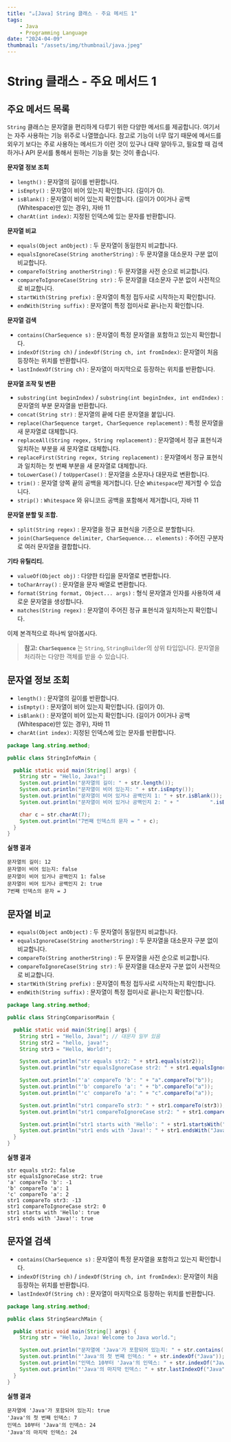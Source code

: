 ```yaml
---
title: "☕️[Java] String 클래스 - 주요 메서드 1"
tags:
    - Java
    - Programming Language
date: "2024-04-09"
thumbnail: "/assets/img/thumbnail/java.jpeg"
---
```


# String 클래스 - 주요 메서드 1

## 주요 메서드 목록
`String` 클래스는 문자열을 편리하게 다루기 위한 다양한 메서드를 제공합니다.
여기서는 자주 사용하는 기능 위주로 나열했습니다.
참고로 기능이 너무 많기 때문에 메서드를 외우기 보다는 주로 사용하는 메서드가 이런 것이 있구나 대략 알아두고, 필요할 때 검색하거나 API 문서를 통해서 원하는 기능을 찾는 것이 좋습니다.

**문자열 정보 조회**
- `length()` : 문자열의 길이를 반환합니다.
- `isEmpty()` : 문자열이 비어 있는지 확인합니다. (길이가 0).
- `isBlank()` : 문자열이 비어 있는지 확인합니다. (길이가 0이거나 공백(Whitespace)만 있는 경우), 자바 11
- `charAt(int index)`: 지정된 인덱스에 있는 문자를 반환합니다.

**문자열 비교**
- `equals(Object anObject)` : 두 문자열이 동일한지 비교합니다.
- `equalsIgnoreCase(String anotherString)` : 두 문자열을 대소문자 구분 없이 비교합니다.
- `compareTo(String anotherString)` : 두 문자열을 사전 순으로 비교합니다.
- `compareToIgnoreCase(String str)` : 두 문자열을 대소문자 구분 없이 사전적으로 비교합니다.
- `startWith(String prefix)` : 문자열이 특정 접두사로 시작하는지 확인합니다.
- `endWith(String suffix)` : 문자열이 특정 접미사로 끝나는지 확인합니다.

**문자열 검색**
- `contains(CharSequence s)` : 문자열이 특정 문자열을 포함하고 있는지 확인합니다.
- `indexOf(String ch)` / `indexOf(String ch, int fromIndex)`: 문자열이 처음 등장하는 위치를 반환합니다.
- `lastIndexOf(String ch)` : 문자열이 마지막으로 등장하는 위치를 반환합니다.

**문자열 조작 및 변환**
- `substring(int beginIndex)` / `substring(int beginIndex, int endIndex)` : 문자열의 부분 문자열을 반환합니다.
- `concat(String str)` : 문자열의 끝에 다른 문자열을 붙입니다.
- `replace(CharSequence target, CharSequence replacement)` : 특정 문자열을 새 문자열로 대체합니다.
- `replaceAll(String regex, String replacement)` : 문자열에서 정규 표현식과 일치하는 부분을 새 문자열로 대체합니다.
- `replaceFirst(String regex, String replacement)` : 문자열에서 정규 표현식과 일치하는 첫 번째 부분을 새 문자열로 대체합니다.
- `toLowerCase()` / `toUpperCase()` : 문자열을 소문자나 대문자로 변환합니다.
- `trim()` : 문자열 양쪽 끝의 공백을 제거합니다. 단순 `Whitespace`만 제거할 수 있습니다.
- `strip()` : `Whitespace` 와 유니코드 공백을 포함해서 제거합니다, 자바 11

**문자열 분할 및 조합.**
- `split(String regex)` : 문자열을 정규 표현식을 기준으로 분할합니다.
- `join(CharSequence delimiter, CharSequence... elements)` : 주어진 구분자로 여러 문자열을 결합합니다.

**기타 유틸리티.**
- `valueOf(Object obj)` : 다양한 타입을 문자열로 변환합니다.
- `toCharArray()` : 문자열을 문자 배열로 변환합니다.
- `format(String format, Object... args)` : 형식 문자열과 인자를 사용하여 새로운 문자열을 생성합니다.
- `matches(String regex)` : 문자열이 주어진 정규 표현식과 일치하는지 확인합니다.

이제 본격적으로 하나씩 알아봅시다.

> **참고: `CharSequence`** 는 `String`, `StringBuilder`의 상위 타입입니다.
> 문자열을 처리하는 다양한 객체를 받을 수 있습니다.

## 문자열 정보 조회
- `length()` : 문자열의 길이를 반환합니다.
- `isEmpty()` : 문자열이 비어 있는지 확인합니다. (길이가 0).
- `isBlank()` : 문자열이 비어 있는지 확인합니다. (길이가 0이거나 공백(Whitespace)만 있는 경우), 자바 11
- `charAt(int index)`: 지정된 인덱스에 있는 문자를 반환합니다.

```java
package lang.string.method;

public class StringInfoMain {

  public static void main(String[] args) {
    String str = "Hello, Java!";
    System.out.println("문자열의 길이: " + str.length());
    System.out.println("문자열이 비어 있는지: " + str.isEmpty());
    System.out.println("문자열이 비어 있거나 공백인지 1: " + str.isBlank());
    System.out.println("문자열이 비어 있거나 공백인지 2: " + "          ".isBlank());

    char c = str.charAt(7);
    System.out.println("7번째 인덱스의 문자 = " + c);
  }
}
```

**실행 결과**
```
문자열의 길이: 12
문자열이 비어 있는지: false
문자열이 비어 있거나 공백인지 1: false
문자열이 비어 있거나 공백인지 2: true
7번째 인덱스의 문자 = J
```

## 문자열 비교
- `equals(Object anObject)` : 두 문자열이 동일한지 비교합니다.
- `equalsIgnoreCase(String anotherString)` : 두 문자열을 대소문자 구분 없이 비교합니다.
- `compareTo(String anotherString)` : 두 문자열을 사전 순으로 비교합니다.
- `compareToIgnoreCase(String str)` : 두 문자열을 대소문자 구분 없이 사전적으로 비교합니다.
- `startWith(String prefix)` : 문자열이 특정 접두사로 시작하는지 확인합니다.
- `endWith(String suffix)` : 문자열이 특정 접미사로 끝나는지 확인합니다.

```java
package lang.string.method;

public class StringComparisonMain {

  public static void main(String[] args) {
    String str1 = "Hello, Java!"; // 대문자 일부 있음
    String str2 = "hello, java!";
    String str3 = "Hello, World!";

    System.out.println("str equals str2: " + str1.equals(str2));
    System.out.println("str equalsIgnoreCase str2: " + str1.equalsIgnoreCase(str2));

    System.out.println("'a' compareTo 'b': " + "a".compareTo("b"));
    System.out.println("'b' compareTo 'a': " + "b".compareTo("a"));
    System.out.println("'c' compareTo 'a': " + "c".compareTo("a"));

    System.out.println("str1 compareTo str3: " + str1.compareTo(str3));
    System.out.println("str1 compareToIgnoreCase str2: " + str1.compareToIgnoreCase(str2));

    System.out.println("str1 starts with 'Hello': " + str1.startsWith("Hello"));
    System.out.println("str1 ends with 'Java!': " + str1.endsWith("Java!"));
  }
}
```

**실행 결과**
```
str equals str2: false
str equalsIgnoreCase str2: true
'a' compareTo 'b': -1
'b' compareTo 'a': 1
'c' compareTo 'a': 2
str1 compareTo str3: -13
str1 compareToIgnoreCase str2: 0
str1 starts with 'Hello': true
str1 ends with 'Java!': true
```

## 문자열 검색
- `contains(CharSequence s)` : 문자열이 특정 문자열을 포함하고 있는지 확인합니다.
- `indexOf(String ch)` / `indexOf(String ch, int fromIndex)`: 문자열이 처음 등장하는 위치를 반환합니다.
- `lastIndexOf(String ch)` : 문자열이 마지막으로 등장하는 위치를 반환합니다.

```java
package lang.string.method;

public class StringSearchMain {

  public static void main(String[] args) {
    String str = "Hello, Java! Welcome to Java world.";

    System.out.println("문자열에 'Java'가 포함되어 있는지: " + str.contains("Java"));
    System.out.println("'Java'의 첫 번째 인덱스: " + str.indexOf("Java"));
    System.out.println("인덱스 10부터 'Java'의 인덱스: " + str.indexOf("Java", 10));
    System.out.println("'Java'의 마지막 인덱스: " + str.lastIndexOf("Java"));
  }
}
```

**실행 결과**
```
문자열에 'Java'가 포함되어 있는지: true
'Java'의 첫 번째 인덱스: 7
인덱스 10부터 'Java'의 인덱스: 24
'Java'의 마지막 인덱스: 24
```

